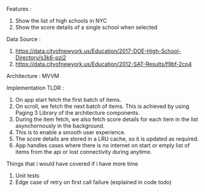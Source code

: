 Features : 
  1. Show the list of high schools in NYC
  2. Show the score details of a single school when selected 
  
 Data Source :
  1. https://data.cityofnewyork.us/Education/2017-DOE-High-School-Directory/s3k6-pzi2
  2. https://data.cityofnewyork.us/Education/2012-SAT-Results/f9bf-2cp4
  
 Architecture : MVVM
 
Implementation TLDR : 

1. On app start fetch the first batch of items.  
2. On scroll, we fetch the next batch of items. This is achieved by using Paging 3 Library of the architecture components.
3. During the item fetch, we also fetch score details for each item in the list asynchornously in the background.
4. This is to enable a smooth user experience.
5. The score details are stored in a LRU cache, so it is updated as required.
6. App handles cases where there is no internet on start or emply list of items from the api or lost connectivity during anytime.

Things that i would have covered if i have more time
1. Unit tests
2. Edge case of retry on first call failure (explained in code todo)

